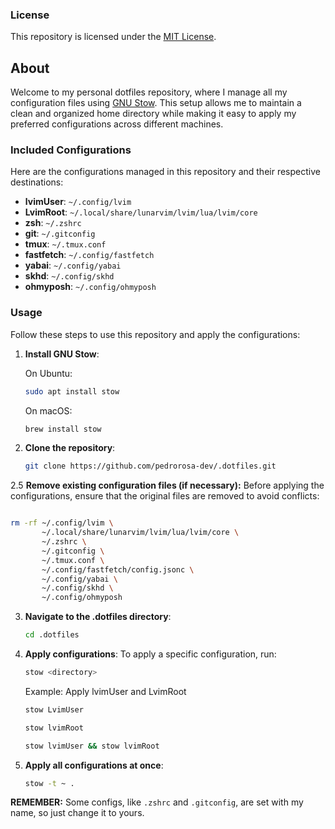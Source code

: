 ### License

This repository is licensed under the [MIT License](LICENSE).

## About

Welcome to my personal dotfiles repository, where I manage all my configuration files using [GNU Stow](https://www.gnu.org/software/stow/). This setup allows me to maintain a clean and organized home directory while making it easy to apply my preferred configurations across different machines.

### Included Configurations
Here are the configurations managed in this repository and their respective destinations:

- **lvimUser**: `~/.config/lvim`
- **LvimRoot**: `~/.local/share/lunarvim/lvim/lua/lvim/core`
- **zsh**: `~/.zshrc`
- **git**: `~/.gitconfig`
- **tmux**: `~/.tmux.conf`
- **fastfetch**: `~/.config/fastfetch`
- **yabai**: `~/.config/yabai`
- **skhd**: `~/.config/skhd`
- **ohmyposh**: `~/.config/ohmyposh`

### Usage
Follow these steps to use this repository and apply the configurations:

1. **Install GNU Stow**:

    On Ubuntu:
    ```bash
    sudo apt install stow
    ```
    On macOS:
    ```bash
    brew install stow
    ```

2. **Clone the repository**:
    ```bash
    git clone https://github.com/pedrorosa-dev/.dotfiles.git
    ```

2.5 **Remove existing configuration files (if necessary):** 
Before applying the configurations, ensure that the original files are removed to avoid conflicts:

```bash

rm -rf ~/.config/lvim \
       ~/.local/share/lunarvim/lvim/lua/lvim/core \
       ~/.zshrc \
       ~/.gitconfig \
       ~/.tmux.conf \
       ~/.config/fastfetch/config.jsonc \
       ~/.config/yabai \
       ~/.config/skhd \
       ~/.config/ohmyposh

```

3. **Navigate to the .dotfiles directory**:
    ```bash
    cd .dotfiles
    ```

4. **Apply configurations**:
     To apply a specific configuration, run:

    ```bash
    stow <directory>
    ```

    Example: Apply lvimUser and LvimRoot
    ```bash
    stow LvimUser
    ```
    ```bash
    stow lvimRoot
    ```

    ```bash
    stow lvimUser && stow lvimRoot
    ```

6. **Apply all configurations at once**:
    ```bash
    stow -t ~ .
    ```

**REMEMBER:** Some configs, like `.zshrc` and `.gitconfig`, are set with my name, so just change it to yours.

